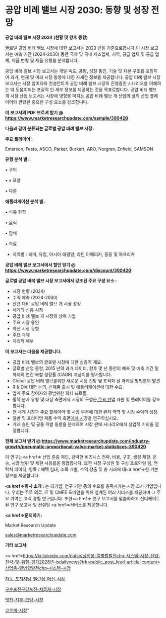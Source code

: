 # 공압 비례 밸브 시장 2030: 동향 및 성장 전망

<strong>공압 비례 밸브 시장 2024 (현황 및 향후 동향)</strong>

글로벌 공압 비례 밸브 시장에 대한 보고서는 2023 년을 기준으로합니다.이 시장 보고서는 예측 기간 (2024-2030) 동안 국제 및 국내 제조업체, 지역, 공급 업체 및 공급 업체, 제품 변형 및 제품 유형을 분석합니다.

공압 비례 밸브 시장 보고서는 개발 속도, 용량, 성장 동인, 기술 및 자본 구조를 포함하여 과거, 현재 및 미래 시장 동향에 대한 자세한 정보를 제공합니다. 공압 비례 밸브 시장 보고서는 시장 참여자와 컨설턴트가 공압 비례 밸브 시장의 진행중인 시나리오를 이해하는 데 도움이되는 포괄적 인 세부 정보를 제공하는 것을 목표로합니다. 공압 비례 밸브 개 시장 산업 보고서는 시장에 영향을 미치는 공압 비례 밸브 개 산업의 상위 산업 플레이어와 관련된 중요한 구성 요소를 강조합니다.



<strong>이 보고서의 PDF 브로셔 받기 @ <a href=https://www.marketresearchupdate.com/sample/390420>https://www.marketresearchupdate.com/sample/390420</a></strong>



<strong>다음과 같이 분류되는 글로벌 공압 비례 밸브 시장 :</strong>



<strong>주요 플레이어 :</strong>

Emerson, Festo, ASCO, Parker, Burkert, ARO, Norgren, Enfield, SAMSON



<strong>유형 분석 별 :</strong>

• 구의

• v 모양

• 다른



<strong>애플리케이션 분석 별 :</strong>

• 석유 화학

• 음식

• 담배

• 의료

<ul>
  <li>지역별 : 북미, 유럽, 아시아 태평양, 라틴 아메리카, 중동 및 아프리카</li>
</ul>


<strong>공압 비례 밸브 보고서에서 할인 받기 @ <a href=https://www.marketresearchupdate.com/discount/390420>https://www.marketresearchupdate.com/discount/390420</a></strong>



<strong>글로벌 공압 비례 밸브 시장 보고서에서 강조된 주요 구성 요소 :</strong>
<ul>
  <li>시장 현황 (2024)</li>
  <li>수익 예측 (2024-2030)</li>
  <li>전년 대비 공압 비례 밸브 개 시장 성장</li>
  <li>세계의 신흥 시장</li>
  <li>공압 비례 밸브 개 시장의 상위 기업</li>
  <li>주요 시장 동인</li>
  <li>최신 시장 동향</li>
  <li>주요 과제</li>
  <li>지리적 해부</li>
</ul>


<strong>이 보고서는 다음을 제공합니다.</strong>
<ul>
  <li>공압 비례 밸브의 글로벌 시장에 대한 심층적 개요.</li>
  <li>글로벌 산업 동향, 2015 년의 과거 데이터, 향후 몇 년 동안의 예측 및 예측 기간 말까지의 연간 복합 성장률 (CAGR) 예상치를 평가합니다.</li>
  <li>Global 공압 비례 밸브를위한 새로운 시장 전망 및 표적화 된 마케팅 방법론의 발견</li>
  <li>R &amp; D에 대한 논의, 신제품 출시 및 애플리케이션에 대한 수요.</li>
  <li>업계 주요 참여자의 광범위한 회사 프로필.</li>
  <li>동적 분자 유형 및 대상 측면에서 시장의 구성은<a href=> 주요 산</a>업 자원 및 플레이어를 강조합니다.</li>
  <li>전 세계 시장과 주요 플레이어 및 시장 부문에 대한 환자 역학 및 시장 수익의 성장.</li>
  <li>일반 및 프리미엄 제품 수익 측면<a href=>에서 시</a>장을 연구하십시오.</li>
  <li>거래 승인 및 공동 개발 동향을 분석하여 시장 판매 시나리오에서 상업적 기회를 결정합니다.</li>
</ul>



<strong>전체 보고서 받기 @ <a href=https://www.marketresearchupdate.com/industry-growth/pneumatic-proportional-valve-market-statistices-390420>https://www.marketresearchupdate.com/industry-growth/pneumatic-proportional-valve-market-statistices-390420</a></strong>

이 연구는<a href=> 산업 존중</a> 체인, 강력한 비즈니스 전략, 비용, 구조, 생성 제한, 운송, 시장 범위 및 제한 사용률을 통합합니다. 또한 시장 구성원 및 구성 프로파일 링, 연락처 데이터, 항목 / 혜택 침대, 소득 개발, 수익 창출 및 총 거래에 대<a href=>한 기본 </a>정보를 제공합니다.



<strong><a href=>회사 소</a>개 :</strong>
는 대기업, 연구 기관 등의 수요를 충족시키는 시장 조사 기업입니다. 우리는 주로 의료, IT 및 CMFE 도메인을 위해 설계된 여러 서비스를 제공하며 그 주요 기여는 고객 경험 연구입니다. 또한<a href=> 연구 보</a>고서를 맞춤화하고 신디케이트 된 연구 보고서 및 컨설팅 <a href=>서비스</a>를 제공합니다.



<strong><a href=>문의하기:</a></strong>

Market Research Update

sales@marketresearchupdate.com



<strong>기타 보고서:</strong>

<a href=https://kr.linkedin.com/pulse/상업용-열병합발전chp-시스템-시장-진입-전략-및-위험-평가2028년-isdailynews?trk=public_post_feed-article-content>상업용-열병합발전chp-시스템-시장</a>

<a href=https://www.linkedin.com/pulse/자동-포지셔닝-밸런싱-머신-시장-규모-및-성장-2023-trend-tracking-tips-360-analysis/>자동-포지셔닝-밸런싱-머신-시장</a>

<a href=https://www.linkedin.com/pulse/구순포진구강포진-치료제-시장-세분화-연구-및-목표-고객2029년-market-matrix-musings-analysis-mo4xf/>구순포진구강포진-치료제-시장</a>

<a href=https://www.linkedin.com/pulse/멋진-지붕-코팅-시장-경쟁-분석-및-성장-잠재력-2029-trendsetters-talk-360-analysis-wqj2f/>멋진-지붕-코팅-시장</a>

<a href=https://www.linkedin.com/pulse/고온계-시장-세분화-연구-및-목표-고객2030년-trendsetters-talk-360-analysis-9y8df/>고온계-시장</a>"
